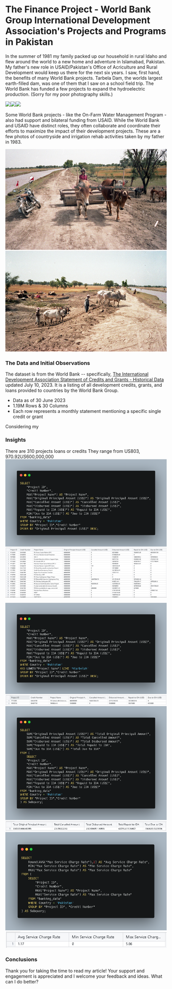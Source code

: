 # The Finance Project - World Bank Group International Development Association's Projects and Programs in Pakistan


In the summer of 1981 my family packed up our household in rural Idaho and flew around the world to a new home and adventure in Islamabad, Pakistan. My father's new role in USAID/Pakistan's Office of Acriculture and Rural Development would keep us there for the next six years. I saw, first hand, the benefits of many World Bank projects. Tarbela Dam, the worlds largest earth-filled dam, was one of them that I saw on a school field trip. The World Bank has funded a few projects to expand the hydroelectric production. (Sorry for my poor photography skills.)  

<img src="images/bankingtarbelafill.tif?raw=true"/><img src="images/bankingtarbelaspillway.tif?raw=true"/><img src="images/bankingtarbelagates.tif?raw=true"/>

Some World Bank projects - like the On-Farm Water Management Program - also had support and bilateral funding from USAID. While the World Bank and USAID have distinct roles, they often collaborate and coordinate their efforts to maximize the impact of their development projects. These are a few photos of countryside and irrigation rehab activities taken by my father in 1983.

<img src="images/bankingprojectroller.tif?raw=true"/><img src="images/bankingprojectscrapers.tif?raw=true"/>


### The Data and Initial Observations

The dataset is from the World Bank -- specifically, [The International Development Association Statement of Credits and Grants - Historical Data](https://finances.worldbank.org/Loans-and-Credits/IDA-Statement-Of-Credits-and-Grants-Historical-Dat/tdwh-3krx) updated July 10, 2023. It is a listing of all development credits, grants, and loans provided to countries by the World Bank Group. 
- Data as of 30 June 2023
- 1.19M Rows & 30 Columns
- Each row represents a monthly statement mentioning a specific single credit or grant

Considering my 

### Insights
There are 310 projects loans or credits
They range from US$803,970.92 US$600,000,000
<img src="images/q-listedprojectcredits.png?raw=true"/>
<img src="images/qr-listedprojectcredits.png?raw=true"/>

<img src="images/q-tarbelalist.png?raw=true"/>
<img src="images/qr-tarbelalist.png?raw=true"/>

<img src="images/q-sumlistedprojectcredits.png?raw=true"/>
<img src="images/qr-sumlistedprojectcredits.png?raw=true"/>

<img src="images/q-avgminmaxservicecharge.png?raw=true"/>
<img src="images/qr-avgminmaxservicecharge.png?raw=true"/>


### Conclusions


Thank you for taking the time to read my article! Your support and engagement is appreciated and I welcome your feedback and ideas. What can I do better?
